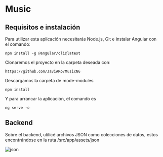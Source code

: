 # Music

## Requisitos e instalación

Para utilizar esta aplicación necesitarás Node.js, Git e instalar Angular con el comando:

```
npm install -g @angular/cli@latest
```

Clonaremos el proyecto en la carpeta deseada con:

```
https://github.com/JaviARo/MusicNG
```

Descargamos la carpeta de mode-modules

```
npm install
```
Y para arrancar la aplicación, el comando es

```
ng serve -o
```

## Backend
Sobre el backend, utilicé archivos JSON como colecciones de datos, estos encontrándose en la ruta /src/app/assets/json


![json](https://user-images.githubusercontent.com/95490801/221669657-42dc5dbb-528e-48a7-8356-342e7c3e51dc.png)
